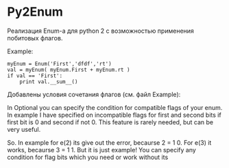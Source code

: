 # Py2Enum
Реализация Enum-а для python 2 с возможностью применения побитовых флагов. 

Example: 

    myEnum = Enum('First','dfdf','rt')
    val = myEnum( myEnum.First + myEnum.rt )
    if val == 'First':
        print val.__sum__()

Добавлены условия сочетания флагов (см. файл Example):

In Optional you can specify the condition for compatible flags of your enum. In example I have specified on incompatible flags for first and second bits if first bit is 0 and second if not 0. This feature is rarely needed, but can be very useful.

So. In example for e(2) its give out the error, becaurse 2 = 1 0. For e(3) it works, becaurse 3 = 1 1. But it is just example! You can specify any condition  for flag bits which you need or work without its

